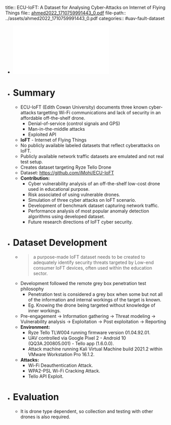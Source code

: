 title:: ECU-IoFT: A Dataset for Analysing Cyber-Attacks on Internet of Flying Things
file:: [ahmed2022_1710759991443_0.pdf](../assets/ahmed2022_1710759991443_0.pdf)
file-path:: ../assets/ahmed2022_1710759991443_0.pdf
categories:: #uav-fault-dataset

- ![ECU-IoFT: A Dataset for Analysing Cyber-Attacks on Internet of Flying Things](../assets/ahmed2022_1710759991443_0.pdf)
- # Summary
	- ECU-IoFT (Edith Cowan University) documents three known cyber-attacks targetting Wi-Fi communications and lack of security in an affordable off-the-shelf drone.
		- Denial-of-service (control signals and GPS)
		- Man-in-the-middle attacks
		- Exploited API
	- **IoFT** - Internet of Flying Things
	- No publicly available labeled datasets that reflect cyberattacks on IoFT.
	- Publicly available network traffic datasets are emulated and not real test setup.
	- Creates dataset targeting Ryze Tello Drone
	- Dataset: https://github.com/iMohi/ECU-IoFT
	- **Contribution:**
		- Cyber vulnerability analysis of an off-the-shelf low-cost drone used in educational purpose.
		- Risk associated of using vulnerable drones.
		- Simulation of three cyber attacks on IoFT scenario.
		- Development of benchmark dataset capturing network traffic.
		- Performance analysis of most popular anomaly detection algorithms using developed dataset.
		- Future research directions of IoFT cyber security.
- # Dataset Development
	- > a purpose-made IoFT dataset needs to be created to adequately identify security threats targeted by Low-end consumer IoFT devices, often used within the education sector.
	- Development followed the remote grey box penetration test philosophy
		- Penetration test is considered a grey box when some but not all of the information and internal workings of the target is known.
		- Eg. Knowing the drone being targeted without knowledge of inner workings.
	- Pre-engagement -> Information gathering -> Threat modeling -> Vulnerability analysis -> Exploitation -> Post exploitation -> Reporting
	- **Environment:**
		- Ryze Tello TLW004 running firmware version 01.04.92.01.
		- UAV controlled via Google Pixel 2 - Android 10 (QQ3A.200805.001) - Tello app (1.6.0.0).
		- Attack machine running Kali Virtual Machine build 2021.2 within VMware Workstation Pro 16.1.2.
	- **Attacks:**
		- Wi-Fi Deauthentication Attack.
		- WPA2-PSL Wi-Fi Cracking Attack.
		- Tello API Exploit.
- # Evaluation
	- It is drone type dependent, so collection and testing with other drones is also required.